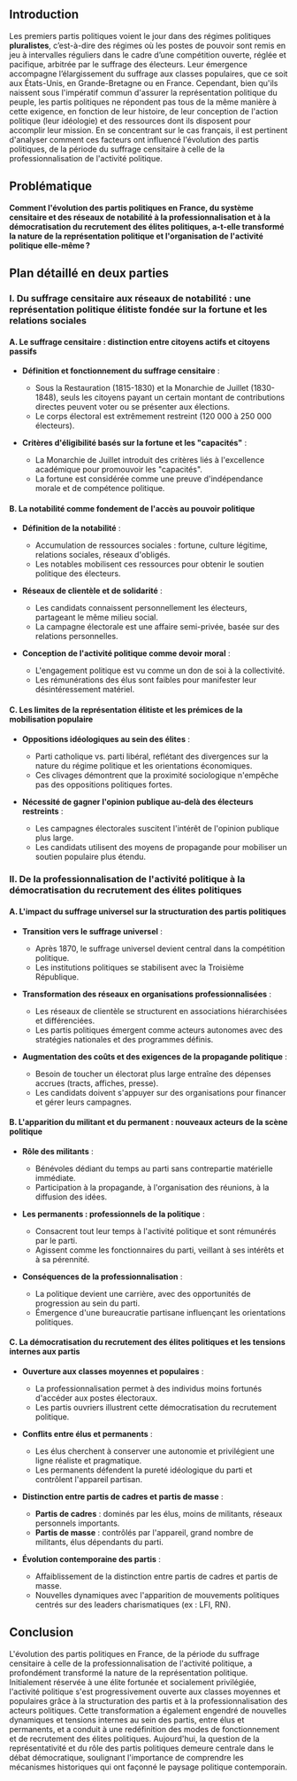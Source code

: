 ## Introduction

Les premiers partis politiques voient le jour dans des régimes politiques **pluralistes**, c’est-à-dire des régimes où les postes de pouvoir sont remis en jeu à intervalles réguliers dans le cadre d’une compétition ouverte, réglée et pacifique, arbitrée par le suffrage des électeurs. Leur émergence accompagne l’élargissement du suffrage aux classes populaires, que ce soit aux États-Unis, en Grande-Bretagne ou en France. Cependant, bien qu'ils naissent sous l'impératif commun d'assurer la représentation politique du peuple, les partis politiques ne répondent pas tous de la même manière à cette exigence, en fonction de leur histoire, de leur conception de l'action politique (leur idéologie) et des ressources dont ils disposent pour accomplir leur mission. En se concentrant sur le cas français, il est pertinent d'analyser comment ces facteurs ont influencé l'évolution des partis politiques, de la période du suffrage censitaire à celle de la professionnalisation de l'activité politique.

## Problématique

**Comment l'évolution des partis politiques en France, du système censitaire et des réseaux de notabilité à la professionnalisation et à la démocratisation du recrutement des élites politiques, a-t-elle transformé la nature de la représentation politique et l'organisation de l'activité politique elle-même ?**

## Plan détaillé en deux parties

### I. Du suffrage censitaire aux réseaux de notabilité : une représentation politique élitiste fondée sur la fortune et les relations sociales

#### A. Le suffrage censitaire : distinction entre citoyens actifs et citoyens passifs

- **Définition et fonctionnement du suffrage censitaire** :
    
    - Sous la Restauration (1815-1830) et la Monarchie de Juillet (1830-1848), seuls les citoyens payant un certain montant de contributions directes peuvent voter ou se présenter aux élections.
    - Le corps électoral est extrêmement restreint (120 000 à 250 000 électeurs).
- **Critères d'éligibilité basés sur la fortune et les "capacités"** :
    
    - La Monarchie de Juillet introduit des critères liés à l'excellence académique pour promouvoir les "capacités".
    - La fortune est considérée comme une preuve d'indépendance morale et de compétence politique.

#### B. La notabilité comme fondement de l'accès au pouvoir politique

- **Définition de la notabilité** :
    
    - Accumulation de ressources sociales : fortune, culture légitime, relations sociales, réseaux d'obligés.
    - Les notables mobilisent ces ressources pour obtenir le soutien politique des électeurs.
- **Réseaux de clientèle et de solidarité** :
    
    - Les candidats connaissent personnellement les électeurs, partageant le même milieu social.
    - La campagne électorale est une affaire semi-privée, basée sur des relations personnelles.
- **Conception de l'activité politique comme devoir moral** :
    
    - L'engagement politique est vu comme un don de soi à la collectivité.
    - Les rémunérations des élus sont faibles pour manifester leur désintéressement matériel.

#### C. Les limites de la représentation élitiste et les prémices de la mobilisation populaire

- **Oppositions idéologiques au sein des élites** :
    
    - Parti catholique vs. parti libéral, reflétant des divergences sur la nature du régime politique et les orientations économiques.
    - Ces clivages démontrent que la proximité sociologique n'empêche pas des oppositions politiques fortes.
- **Nécessité de gagner l'opinion publique au-delà des électeurs restreints** :
    
    - Les campagnes électorales suscitent l'intérêt de l'opinion publique plus large.
    - Les candidats utilisent des moyens de propagande pour mobiliser un soutien populaire plus étendu.

### II. De la professionnalisation de l'activité politique à la démocratisation du recrutement des élites politiques

#### A. L'impact du suffrage universel sur la structuration des partis politiques

- **Transition vers le suffrage universel** :
    
    - Après 1870, le suffrage universel devient central dans la compétition politique.
    - Les institutions politiques se stabilisent avec la Troisième République.
- **Transformation des réseaux en organisations professionnalisées** :
    
    - Les réseaux de clientèle se structurent en associations hiérarchisées et différenciées.
    - Les partis politiques émergent comme acteurs autonomes avec des stratégies nationales et des programmes définis.
- **Augmentation des coûts et des exigences de la propagande politique** :
    
    - Besoin de toucher un électorat plus large entraîne des dépenses accrues (tracts, affiches, presse).
    - Les candidats doivent s'appuyer sur des organisations pour financer et gérer leurs campagnes.

#### B. L'apparition du militant et du permanent : nouveaux acteurs de la scène politique

- **Rôle des militants** :
    
    - Bénévoles dédiant du temps au parti sans contrepartie matérielle immédiate.
    - Participation à la propagande, à l'organisation des réunions, à la diffusion des idées.
- **Les permanents : professionnels de la politique** :
    
    - Consacrent tout leur temps à l'activité politique et sont rémunérés par le parti.
    - Agissent comme les fonctionnaires du parti, veillant à ses intérêts et à sa pérennité.
- **Conséquences de la professionnalisation** :
    
    - La politique devient une carrière, avec des opportunités de progression au sein du parti.
    - Émergence d'une bureaucratie partisane influençant les orientations politiques.

#### C. La démocratisation du recrutement des élites politiques et les tensions internes aux partis

- **Ouverture aux classes moyennes et populaires** :
    
    - La professionnalisation permet à des individus moins fortunés d'accéder aux postes électoraux.
    - Les partis ouvriers illustrent cette démocratisation du recrutement politique.
- **Conflits entre élus et permanents** :
    
    - Les élus cherchent à conserver une autonomie et privilégient une ligne réaliste et pragmatique.
    - Les permanents défendent la pureté idéologique du parti et contrôlent l'appareil partisan.
- **Distinction entre partis de cadres et partis de masse** :
    
    - **Partis de cadres** : dominés par les élus, moins de militants, réseaux personnels importants.
    - **Partis de masse** : contrôlés par l'appareil, grand nombre de militants, élus dépendants du parti.
- **Évolution contemporaine des partis** :
    
    - Affaiblissement de la distinction entre partis de cadres et partis de masse.
    - Nouvelles dynamiques avec l'apparition de mouvements politiques centrés sur des leaders charismatiques (ex : LFI, RN).

## Conclusion

L'évolution des partis politiques en France, de la période du suffrage censitaire à celle de la professionnalisation de l'activité politique, a profondément transformé la nature de la représentation politique. Initialement réservée à une élite fortunée et socialement privilégiée, l'activité politique s'est progressivement ouverte aux classes moyennes et populaires grâce à la structuration des partis et à la professionnalisation des acteurs politiques. Cette transformation a également engendré de nouvelles dynamiques et tensions internes au sein des partis, entre élus et permanents, et a conduit à une redéfinition des modes de fonctionnement et de recrutement des élites politiques. Aujourd'hui, la question de la représentativité et du rôle des partis politiques demeure centrale dans le débat démocratique, soulignant l'importance de comprendre les mécanismes historiques qui ont façonné le paysage politique contemporain.